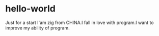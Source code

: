 # hello-world
Just for a start
I'am zig from CHINA.I fall in love with program.I want to improve my ability of program.
